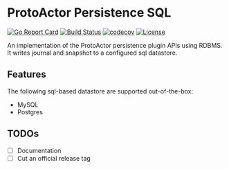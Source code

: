 # ProtoActor Persistence SQL

[![Go Report Card](https://goreportcard.com/badge/github.com/Tochemey/protoactor-persistence-sql)](https://goreportcard.com/report/github.com/Tochemey/protoactor-persistence-sql)
[![Build Status](https://www.travis-ci.com/Tochemey/protoactor-persistence-sql.svg?branch=master)](https://www.travis-ci.com/Tochemey/protoactor-persistence-sql)
[![codecov](https://codecov.io/gh/Tochemey/protoactor-persistence-sql/branch/master/graph/badge.svg?token=HVCXK21FQU)](https://codecov.io/gh/Tochemey/protoactor-persistence-sql)
[![License](https://img.shields.io/badge/License-Apache%202.0-blue.svg)](https://opensource.org/licenses/Apache-2.0)

An implementation of the ProtoActor persistence plugin APIs using RDBMS. It writes journal and snapshot to a configured
sql datastore.

## Features

The following sql-based datastore are supported out-of-the-box:

- MySQL
- Postgres

## TODOs

- [ ] Documentation
- [ ] Cut an official release tag